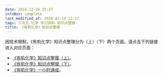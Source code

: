 ```yaml
---
date: 2018-12-26 15:37
infoBox: complete
last_modified_at: 2020-02-14 13:27
tags: 三次元 化学 学习资料 知识点整理
title: 《有机化学》知识点整理
---
```

因技术限制，《有机化学》知识点整理分为（上）（下）两个页面。请点击下列链接进入对应页面：

* [《有机化学》知识点整理（上）](/posts/Organic-Chemistry-Notes-A.html)。
* [《有机化学》知识点整理（下）](/posts/Organic-Chemistry-Notes-B.html)。
* [《有机化学》一小时速成](/posts/Organic-Chemistry-1-Hour-Review.html)。